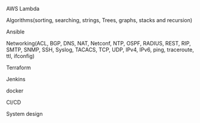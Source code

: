 AWS Lambda

Algorithms(sorting, searching, strings, Trees, graphs, stacks and recursion)

Ansible

Networking(ACL, BGP, DNS, NAT, Netconf, NTP, OSPF, RADIUS, REST, RIP, SMTP, SNMP, SSH, Syslog, TACACS, TCP, UDP, IPv4, IPv6, ping, traceroute, ttl, ifconfig)

Terraform

Jenkins

docker

CI/CD

System design

  
  
  
